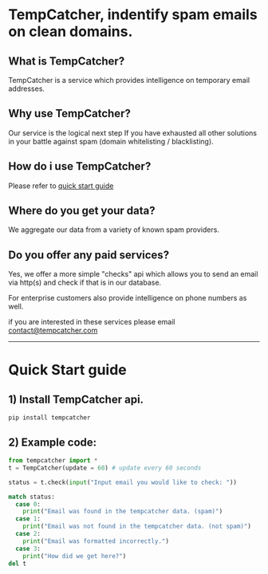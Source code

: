 # TempCatcher, indentify spam emails on clean domains.

## What is TempCatcher?
TempCatcher is a service which provides intelligence on temporary email addresses.

## Why use TempCatcher? 
Our service is the logical next step If you have exhausted all other solutions in your battle against spam (domain whitelisting / blacklisting).

## How do i use TempCatcher?
Please refer to [quick start guide](https://github.com/tempcacher/tempcatcher/README.md#quick-start-guide)

## Where do you get your data?
We aggregate our data from a variety of known spam providers.

## Do you offer any paid services?
Yes, we offer a more simple "checks" api which allows you to send an email via http(s) and check if that is in our database.

For enterprise customers also provide intelligence on phone numbers as well.

if you are interested in these services please email contact@tempcatcher.com

---

# Quick Start guide
## 1) Install TempCatcher api.

`pip install tempcatcher`

## 2) Example code:
```python
from tempcatcher import *
t = TempCatcher(update = 60) # update every 60 seconds

status = t.check(input("Input email you would like to check: "))

match status:
  case 0:
    print("Email was found in the tempcatcher data. (spam)")
  case 1:
    print("Email was not found in the tempcatcher data. (not spam)")
  case 2:
    print("Email was formatted incorrectly.")
  case 3:
    print("How did we get here?")
del t
```
